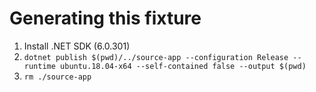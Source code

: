 # Generating this fixture

1. Install .NET SDK (6.0.301)
1. `dotnet publish $(pwd)/../source-app --configuration Release --runtime ubuntu.18.04-x64 --self-contained false --output $(pwd)`
1. `rm ./source-app`

